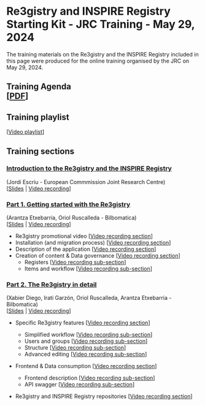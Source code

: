 # Re3gistry and INSPIRE Registry Starting Kit - JRC Training - May 29, 2024

The training materials on the Re3gistry and the INSPIRE Registry included in this page were produced for the online training organised by the JRC on May 29, 2024.

## Training Agenda<br/> [[PDF](https://github.com/INSPIRE-MIF/helpdesk-registry/blob/main/training-material/2024-05-29-JRC-Training/Agenda-Session_1-Re3gistry_INSPIRE_Registry.pdf)]<br/>

## Training playlist<br/>
[[Video playlist](https://www.youtube.com/playlist?list=PLtvJPnZpinhfNyFPzxeA6NWbwGubCU25-)]<br/>

## Training sections<br/>
### <ins> Introduction to the Re3gistry and the INSPIRE Registry </ins><br/>
(Jordi Escriu - European Commmission Joint Research Centre)<br/>
[[Slides](https://github.com/INSPIRE-MIF/helpdesk-registry/blob/main/training-material/2024-05-29-JRC-Training/01_SLIDES_Introduction-Re3gistry_and_INSPIRE_Registry.pdf) | [Video recording](https://www.youtube.com/watch?v=HFSniiC4vrA&list=PLtvJPnZpinhfNyFPzxeA6NWbwGubCU25-&index=1&pp=iAQB)]<br/>

### <ins> Part 1. Getting started with the Re3gistry </ins><br/> 
(Arantza Etxebarria, Oriol Ruscalleda - Bilbomatica)<br/>
[[Slides](https://github.com/INSPIRE-MIF/helpdesk-registry/blob/main/training-material/2024-05-29-JRC-Training/02_SLIDES_Registry_training-Parts_1_and_2.pdf) | [Video recording](https://www.youtube.com/watch?v=SUSi_e3vs6U&list=PLtvJPnZpinhfNyFPzxeA6NWbwGubCU25-&index=2&pp=iAQB)]<br/>

* Re3gistry promotional video [[Video recording section](https://www.youtube.com/watch?v=SUSi_e3vs6U&list=PLtvJPnZpinhfNyFPzxeA6NWbwGubCU25-&index=2&t=0s)]<br/>
* Installation (and migration process) [[Video recording section](https://www.youtube.com/watch?v=SUSi_e3vs6U&list=PLtvJPnZpinhfNyFPzxeA6NWbwGubCU25-&index=2&t=153s)]<br/>
* Description of the application [[Video recording section](https://www.youtube.com/watch?v=SUSi_e3vs6U&list=PLtvJPnZpinhfNyFPzxeA6NWbwGubCU25-&index=2&t=632s)]<br/>
* Creation of content & Data governance [[Video recording section](https://www.youtube.com/watch?v=SUSi_e3vs6U&list=PLtvJPnZpinhfNyFPzxeA6NWbwGubCU25-&index=2&t=832s)]<br/>
    * Registers [[Video recording sub-section](https://www.youtube.com/watch?v=SUSi_e3vs6U&list=PLtvJPnZpinhfNyFPzxeA6NWbwGubCU25-&index=2&t=832s)]<br/>
    * Items and workflow [[Video recording sub-section](https://www.youtube.com/watch?v=SUSi_e3vs6U&list=PLtvJPnZpinhfNyFPzxeA6NWbwGubCU25-&index=2&t=987s)]<br/>

### <ins> Part 2. The Re3gistry in detail </ins><br/>
(Xabier Diego, Irati Garzón, Oriol Ruscalleda, Arantza Etxebarria - Bilbomatica)<br/>
[[Slides](https://github.com/INSPIRE-MIF/helpdesk-registry/blob/main/training-material/2024-05-29-JRC-Training/02_SLIDES_Registry_training-Parts_1_and_2.pdf) | [Video recording](https://www.youtube.com/watch?v=0O9hR7XD5qg&list=PLtvJPnZpinhfNyFPzxeA6NWbwGubCU25-&index=3&pp=iAQB)]<br/>

* Specific Re3gistry features [[Video recording section](https://www.youtube.com/watch?v=0O9hR7XD5qg&list=PLtvJPnZpinhfNyFPzxeA6NWbwGubCU25-&index=3&t=0s)]<br/>
    * Simplified workflow [[Video recording sub-section](https://www.youtube.com/watch?v=0O9hR7XD5qg&list=PLtvJPnZpinhfNyFPzxeA6NWbwGubCU25-&index=3&t=0s)]<br/>
    * Users and groups [[Video recording sub-section](https://www.youtube.com/watch?v=0O9hR7XD5qg&list=PLtvJPnZpinhfNyFPzxeA6NWbwGubCU25-&index=3&t=134s)]<br/>
    * Structure [[Video recording sub-section](https://www.youtube.com/watch?v=0O9hR7XD5qg&list=PLtvJPnZpinhfNyFPzxeA6NWbwGubCU25-&index=3&t=388s)]<br/>
    * Advanced editing [[Video recording sub-section](https://www.youtube.com/watch?v=0O9hR7XD5qg&list=PLtvJPnZpinhfNyFPzxeA6NWbwGubCU25-&index=3&t=980s)]<br/>

* Frontend & Data consumption [[Video recording section](https://www.youtube.com/watch?v=0O9hR7XD5qg&list=PLtvJPnZpinhfNyFPzxeA6NWbwGubCU25-&index=3&t=1592s)]<br/>
    * Frontend description [[Video recording sub-section](https://www.youtube.com/watch?v=0O9hR7XD5qg&list=PLtvJPnZpinhfNyFPzxeA6NWbwGubCU25-&index=3&t=1592s)]<br/>
    * API swagger [[Video recording sub-section](https://www.youtube.com/watch?v=0O9hR7XD5qg&list=PLtvJPnZpinhfNyFPzxeA6NWbwGubCU25-&index=3&t=2022s)]<br/>

* Re3gistry and INSPIRE Registry repositories [[Video recording section](https://www.youtube.com/watch?v=0O9hR7XD5qg&list=PLtvJPnZpinhfNyFPzxeA6NWbwGubCU25-&index=3&t=2162s)]<br/>

